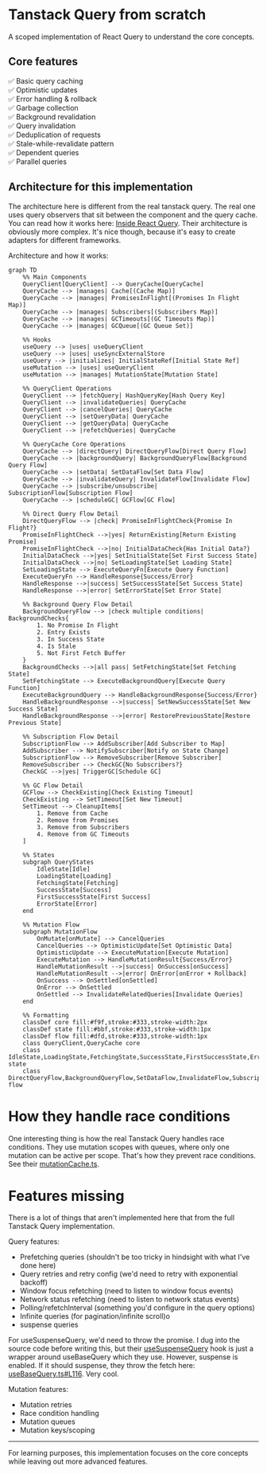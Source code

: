 # Tanstack Query from scratch

A scoped implementation of React Query to understand the core concepts.

## Core features

✅ Basic query caching  
✅ Optimistic updates  
✅ Error handling & rollback  
✅ Garbage collection  
✅ Background revalidation  
✅ Query invalidation  
✅ Deduplication of requests  
✅ Stale-while-revalidate pattern  
✅ Dependent queries  
✅ Parallel queries

## Architecture for this implementation

The architecture here is different from the real tanstack query. The real one uses query observers that sit between the component and the query cache. You can read how it works here: [Inside React Query](https://tkdodo.eu/blog/inside-react-query). Their architecture is obviously more complex. It's nice though, because it's easy to create adapters for different frameworks.

Architecture and how it works:

```mermaid
graph TD
    %% Main Components
    QueryClient[QueryClient] --> QueryCache[QueryCache]
    QueryCache --> |manages| Cache[(Cache Map)]
    QueryCache --> |manages| PromisesInFlight[(Promises In Flight Map)]
    QueryCache --> |manages| Subscribers[(Subscribers Map)]
    QueryCache --> |manages| GCTimeouts[(GC Timeouts Map)]
    QueryCache --> |manages| GCQueue[(GC Queue Set)]

    %% Hooks
    useQuery --> |uses| useQueryClient
    useQuery --> |uses| useSyncExternalStore
    useQuery --> |initializes| InitialStateRef[Initial State Ref]
    useMutation --> |uses| useQueryClient
    useMutation --> |manages| MutationState[Mutation State]

    %% QueryClient Operations
    QueryClient --> |fetchQuery| HashQueryKey[Hash Query Key]
    QueryClient --> |invalidateQueries| QueryCache
    QueryClient --> |cancelQueries| QueryCache
    QueryClient --> |setQueryData| QueryCache
    QueryClient --> |getQueryData| QueryCache
    QueryClient --> |refetchQueries| QueryCache

    %% QueryCache Core Operations
    QueryCache --> |directQuery| DirectQueryFlow[Direct Query Flow]
    QueryCache --> |backgroundQuery| BackgroundQueryFlow[Background Query Flow]
    QueryCache --> |setData| SetDataFlow[Set Data Flow]
    QueryCache --> |invalidateQuery| InvalidateFlow[Invalidate Flow]
    QueryCache --> |subscribe/unsubscribe| SubscriptionFlow[Subscription Flow]
    QueryCache --> |scheduleGC| GCFlow[GC Flow]

    %% Direct Query Flow Detail
    DirectQueryFlow --> |check| PromiseInFlightCheck{Promise In Flight?}
    PromiseInFlightCheck -->|yes| ReturnExisting[Return Existing Promise]
    PromiseInFlightCheck -->|no| InitialDataCheck{Has Initial Data?}
    InitialDataCheck -->|yes| SetInitialState[Set First Success State]
    InitialDataCheck -->|no| SetLoadingState[Set Loading State]
    SetLoadingState --> ExecuteQueryFn[Execute Query Function]
    ExecuteQueryFn --> HandleResponse{Success/Error}
    HandleResponse -->|success| SetSuccessState[Set Success State]
    HandleResponse -->|error| SetErrorState[Set Error State]

    %% Background Query Flow Detail
    BackgroundQueryFlow --> |check multiple conditions| BackgroundChecks{
        1. No Promise In Flight
        2. Entry Exists
        3. In Success State
        4. Is Stale
        5. Not First Fetch Buffer
    }
    BackgroundChecks -->|all pass| SetFetchingState[Set Fetching State]
    SetFetchingState --> ExecuteBackgroundQuery[Execute Query Function]
    ExecuteBackgroundQuery --> HandleBackgroundResponse{Success/Error}
    HandleBackgroundResponse -->|success| SetNewSuccessState[Set New Success State]
    HandleBackgroundResponse -->|error| RestorePreviousState[Restore Previous State]

    %% Subscription Flow Detail
    SubscriptionFlow --> AddSubscriber[Add Subscriber to Map]
    AddSubscriber --> NotifySubscriber[Notify on State Change]
    SubscriptionFlow --> RemoveSubscriber[Remove Subscriber]
    RemoveSubscriber --> CheckGC{No Subscribers?}
    CheckGC -->|yes| TriggerGC[Schedule GC]

    %% GC Flow Detail
    GCFlow --> CheckExisting[Check Existing Timeout]
    CheckExisting --> SetTimeout[Set New Timeout]
    SetTimeout --> CleanupItems[
        1. Remove from Cache
        2. Remove from Promises
        3. Remove from Subscribers
        4. Remove from GC Timeouts
    ]

    %% States
    subgraph QueryStates
        IdleState[Idle]
        LoadingState[Loading]
        FetchingState[Fetching]
        SuccessState[Success]
        FirstSuccessState[First Success]
        ErrorState[Error]
    end

    %% Mutation Flow
    subgraph MutationFlow
        OnMutate[onMutate] --> CancelQueries
        CancelQueries --> OptimisticUpdate[Set Optimistic Data]
        OptimisticUpdate --> ExecuteMutation[Execute Mutation]
        ExecuteMutation --> HandleMutationResult{Success/Error}
        HandleMutationResult -->|success| OnSuccess[onSuccess]
        HandleMutationResult -->|error| OnError[onError + Rollback]
        OnSuccess --> OnSettled[onSettled]
        OnError --> OnSettled
        OnSettled --> InvalidateRelatedQueries[Invalidate Queries]
    end

    %% Formatting
    classDef core fill:#f9f,stroke:#333,stroke-width:2px
    classDef state fill:#bbf,stroke:#333,stroke-width:1px
    classDef flow fill:#dfd,stroke:#333,stroke-width:1px
    class QueryClient,QueryCache core
    class IdleState,LoadingState,FetchingState,SuccessState,FirstSuccessState,ErrorState state
    class DirectQueryFlow,BackgroundQueryFlow,SetDataFlow,InvalidateFlow,SubscriptionFlow,GCFlow flow
```

# How they handle race conditions

One interesting thing is how the real Tanstack Query handles race conditions. They use mutation scopes with queues, where only one mutation can be active per scope. That's how they prevent race conditions. See their [mutationCache.ts](https://github.com/TanStack/query/blob/main/packages/query-core/src/mutationCache.ts).

# Features missing

There is a lot of things that aren't implemented here that from the full Tanstack Query implementation.

Query features:

- Prefetching queries (shouldn't be too tricky in hindsight with what I've done here)
- Query retries and retry config (we'd need to retry with exponential backoff)
- Window focus refetching (need to listen to window focus events)
- Network status refetching (need to listen to network status events)
- Polling/refetchInterval (something you'd configure in the query options)
- Infinite queries (for pagination/infinite scroll)o
- suspense queries

For useSuspenseQuery, we'd need to throw the promise. I dug into the source code before writing this, but their [useSuspenseQuery](https://github.com/TanStack/query/blob/main/packages/react-query/src/useSuspenseQuery.ts) hook is just a wrapper around useBaseQuery which they use. However, suspense is enabled. If it should suspense, they throw the fetch here: [useBaseQuery.ts#L116](https://github.com/TanStack/query/blob/main/packages/react-query/src/useBaseQuery.ts#L116). Very cool.

Mutation features:

- Mutation retries
- Race condition handling
- Mutation queues
- Mutation keys/scoping

---

For learning purposes, this implementation focuses on the core concepts while leaving out more advanced features.
